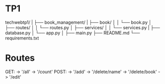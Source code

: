 # TP1

techwebtp1/
|
├── book_management/ 
|   ├── book/
│   │   └── book.py
│   ├── routes/
│   │   └── routes.py
│   ├── services/
│   │   └── services.py
|   ├── database.py
│   └── app.py
│
├── main.py
├── README.md
└── requirements.txt

# Routes


GET:
    -> '/all'
    -> '/count'
POST:
    -> '/add'
    -> '/delete/name'
    -> '/delete/book'
    -> '/edit'
        